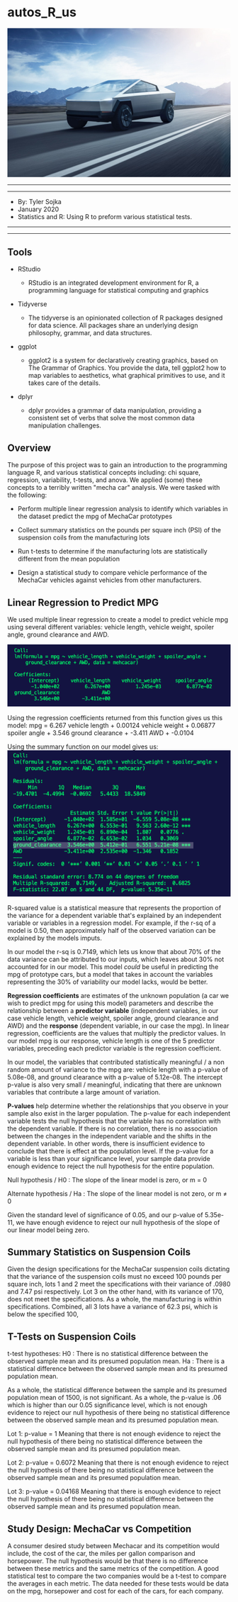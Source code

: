 # autos_R_us

![mechcar](images/cyber_truck.jpg)
*****
*****

* By: Tyler Sojka
* January 2020
* Statistics and R: Using R to preform various statistical tests.
  
*****
*****

## Tools

* RStudio
  * RStudio is an integrated development environment for R, a programming language for statistical computing and graphics

* Tidyverse
  * The tidyverse is an opinionated collection of R packages designed for data science. All packages share an underlying design philosophy, grammar, and data structures.

* ggplot
  * ggplot2 is a system for declaratively creating graphics, based on The Grammar of Graphics. You provide the data, tell ggplot2 how to map variables to aesthetics, what graphical primitives to use, and it takes care of the details.

* dplyr
  * dplyr provides a grammar of data manipulation, providing a consistent set of verbs that solve the most common data manipulation challenges.

## Overview

The purpose of this project was to gain an introduction to the programming language R, and various statistical concepts including: chi square, regression, variability, t-tests, and anova. We applied (some) these concepts to a terribly written "mecha car" analysis. We were tasked with the following:
* Perform multiple linear regression analysis to identify which variables in the dataset predict the mpg of MechaCar prototypes

* Collect summary statistics on the pounds per square inch (PSI) of the suspension coils from the manufacturing lots

* Run t-tests to determine if the manufacturing lots are statistically different from the mean population

* Design a statistical study to compare vehicle performance of the MechaCar vehicles against vehicles from other manufacturers. 

## Linear Regression to Predict MPG

We used multiple linear regression to create a model to predict vehicle mpg using several different variables: vehicle length, vehicle weight, spoiler angle, ground clearance and AWD.

![regmodel](images/Screen%20Shot%202021-01-02%20at%208.57.58%20AM.png)

Using the regression coefficients returned from this function gives us this model:
mpg = 6.267 vehicle length + 0.00124 vehicle weight + 0.06877 spoiler angle + 3.546 ground clearance + -3.411 AWD + -0.0104

Using the summary function on our model gives us:
![regsummary](images/Screen%20Shot%202021-01-02%20at%208.57.45%20AM.png)


R-squared value is a statistical measure that represents the proportion of the variance for a dependent variable that's explained by an independent variable or variables in a regression model. For example, if the r-sq of a model is 0.50, then approximately half of the observed variation can be explained by the models imputs.

In our model the r-sq is 0.7149, which lets us know that about 70% of the data variance can be attributed to our inputs, which leaves about 30% not accounted for in our model. This model <i> could </i> be useful in predicting the mpg of prototype cars, but a model that takes in account the variables representing the 30% of variability our model lacks, would be better.

<b>Regression coefficients</b> are estimates of the unknown population (a car we wish to predict mpg for using this model) parameters and describe the relationship between a <b>predictor variable</b> (independent variables, in our case vehicle length, vehicle weight, spoiler angle, ground clearance and AWD) and the <b>response</b> (dependent variable, in our case the mpg). In linear regression, coefficients are the values that multiply the predictor values. In our model mpg is our response, vehicle length is one of the 5 predictor variables, preceding each predictor variable is the regression coefficient.

In our model, the variables that contributed statistically meaningful / a non random amount of variance to the mpg are: vehicle length with a p-value of 5.08e-08, and ground clearance with a p-value of 5.12e-08. The intercept p-value is also very small / meaningful, indicating that there are unknown variables that contribute a large amount of variation. 

<b>P-values</b> help determine whether the relationships that you observe in your sample also exist in the larger population. The p-value for each independent variable tests the null hypothesis that the variable has no correlation with the dependent variable. If there is no correlation, there is no association between the changes in the independent variable and the shifts in the dependent variable. In other words, there is insufficient evidence to conclude that there is effect at the population level. If the p-value for a variable is less than your significance level, your sample data provide enough evidence to reject the null hypothesis for the entire population.

Null hypothesis / H0 : The slope of the linear model is zero, or m = 0

Alternate hypothesis / Ha : The slope of the linear model is not zero, or m ≠ 0

Given the standard level of significance of 0.05, and our p-value of 5.35e-11, we have enough evidence to reject our null hypothesis of the slope of our linear model being zero.

## Summary Statistics on Suspension Coils

Given the design specifications for the MechaCar suspension coils dictating that the variance of the suspension coils must no exceed 100 pounds per square inch, lots 1 and 2 meet the specifications with their variance of .0980 and 7.47 psi respectively. Lot 3 on the other hand, with its variance of 170, does not meet the specifications. As a whole, the manufacturing is within specifications. Combined, all 3 lots have a variance of 62.3 psi, which is below the specified 100,

## T-Tests on Suspension Coils

t-test hypotheses:
H0 : There is no statistical difference between the observed sample mean and its presumed population mean.
Ha : There is a statistical difference between the observed sample mean and its presumed population mean.

As a whole, the statistical difference between the sample and its presumed population mean of 1500, is not significant. As a whole, the p-value is .06 which is higher than our 0.05 significance level, which is not enough evidence to reject our null hypothesis of there being no statistical difference between the observed sample mean and its presumed population mean. 

Lot 1: p-value = 1
Meaning that there is not enough evidence to reject the null hypothesis of there being no statistical difference between the observed sample mean and its presumed population mean.

Lot 2: p-value = 0.6072
Meaning that there is not enough evidence to reject the null hypothesis of there being no statistical difference between the observed sample mean and its presumed population mean.

Lot 3: p-value = 0.04168
Meaning that there is enough evidence to reject the null hypothesis of there being no statistical difference between the observed sample mean and its presumed population mean.

## Study Design: MechaCar vs Competition

A consumer desired study between Mechacar and its competition would include, the cost of the car, the miles per gallon comparison and horsepower. The null hypothesis would be that there is no difference between these metrics and the same metrics of the competition. A good statistical test to compare the two companies would be a t-test to compare the averages in each metric. The data needed for these tests would be data on the mpg, horsepower and cost for each of the cars, for each company. 
